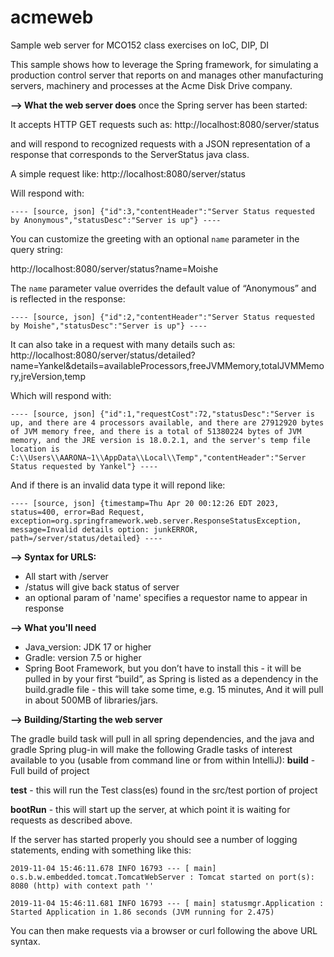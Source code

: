 # acmeweb
Sample web server for MCO152 class exercises on IoC, DIP, DI

This sample shows how to leverage the Spring framework, for simulating a production control server that reports on 
and manages other manufacturing servers, machinery and processes at the Acme Disk Drive company.

**--> What the web server does** once the Spring server has been started:

It accepts HTTP GET requests such as:
    http://localhost:8080/server/status

and will respond to recognized requests with a JSON representation of a response that corresponds to the ServerStatus java class.

A simple request like:
    http://localhost:8080/server/status

Will respond with:

`---- [source, json]
{"id":3,"contentHeader":"Server Status requested by Anonymous","statusDesc":"Server is up"}
----`

You can customize the greeting with an optional `name` parameter in the query string:

http://localhost:8080/server/status?name=Moishe

The `name` parameter value overrides the default value of “Anonymous” and is reflected in the response:

`---- [source, json]
{"id":2,"contentHeader":"Server Status requested by Moishe","statusDesc":"Server is up"}
----`

It can also take in a request with many details such as: 
http://localhost:8080/server/status/detailed?name=Yankel&details=availableProcessors,freeJVMMemory,totalJVMMemory,jreVersion,temp

Which will respond with: 

`---- [source, json]
{"id":1,"requestCost":72,"statusDesc":"Server is up, and there are 4 processors available, and there are 27912920 bytes of JVM memory free, and there is a total of 51380224 bytes of JVM memory, and the JRE version is 18.0.2.1, and the server's temp file location is C:\\Users\\AARONA~1\\AppData\\Local\\Temp","contentHeader":"Server Status requested by Yankel"}
----`

And if there is an invalid data type it will repond like: 

`---- [source, json]
{timestamp=Thu Apr 20 00:12:26 EDT 2023, status=400, error=Bad Request, exception=org.springframework.web.server.ResponseStatusException, message=Invalid details option: junkERROR, path=/server/status/detailed}
----`

**--> Syntax for URLS:**
*    All start with /server
*    /status  will give back status of server
*    an optional param of 'name' specifies a requestor name to appear in response

**--> What you'll need**

* Java_version: JDK 17 or higher
* Gradle: version 7.5 or higher
* Spring Boot Framework, but you don’t have to install this - it will be pulled in by your first “build”, as Spring is listed as a dependency in the build.gradle file - this will take some time, e.g. 15 minutes,
And it will pull in about 500MB of libraries/jars.
  
**--> Building/Starting the web server**

The gradle build task will pull in all spring dependencies, and the java and gradle Spring plug-in will make the following Gradle tasks of interest available to you (usable from command line or from within IntelliJ):
**build** - Full build of project

**test** - this will run the Test class(es) found in the src/test portion of project 

**bootRun** - this will start up the server, at which point it is waiting for requests as described above.

If the server has started properly you should see a number of logging statements, ending with something like this:

`2019-11-04 15:46:11.678 INFO 16793 --- [ main] o.s.b.w.embedded.tomcat.TomcatWebServer : Tomcat started on port(s): 8080 (http) with context path ''`

`2019-11-04 15:46:11.681 INFO 16793 --- [ main] statusmgr.Application : Started Application in 1.86 seconds (JVM running for 2.475)`

You can then make requests via a browser or curl following the above URL syntax.

